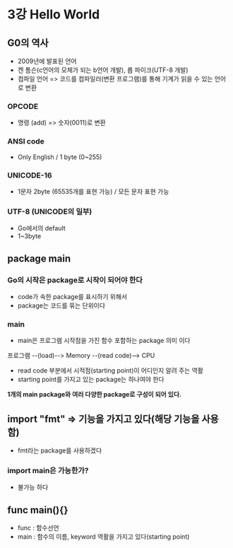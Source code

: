 # 3강 Hello World

## G0의 역사

- 2009년에 발표된 언어
- 켄 톰슨(c언어의 모체가 되는 b언어 개발), 롭 파이크(UTF-8 개발)
- 컴파일 언어
  => 코드를 컴파일러(변환 프로그램)를 통해 기계가 읽을 수 있는 언어로 변환

### OPCODE

- 명령 (add) => 숫자(0011)로 변환

### ANSI code

- Only English / 1 byte (0~255)

### UNICODE-16

- 1문자 2byte (65535개를 표현 가능) / 모든 문자 표현 가능

### UTF-8 (UNICODE의 일부)

- Go에서의 default
- 1~3byte

## package main

### Go의 시작은 package로 시작이 되어야 한다

- code가 속한 package를 표시하기 위해서
- package는 코드를 묶는 단위이다

### main

- main은 프로그램 시작점을 가진 함수 포함하는 package 의미 이다

프로그램 --(load)--> Memory --(read code)--> CPU

- read code 부분에서 시적점(starting point)이 어디인지 알려 주는 역활
- starting point를 가지고 있는 package는 하나여야 한다

<b>1개의 main package와 여러 다양한 package로 구성이 되어 있다.</b>

## import "fmt" => 기능을 가지고 있다(해당 기능을 사용함)

- fmt라는 package를 사용하겠다

### import main은 가능한가?

- 불가능 하다

## func main(){}

- func : 함수선언
- main : 함수의 이름, keyword 역활을 가지고 있다(starting point)
